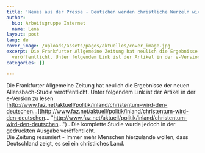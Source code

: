 ```yaml
---
title: 'Neues aus der Presse - Deutschen werden christliche Wurzeln wichtiger'
author:
  bio: Arbeitsgruppe Internet
  name: Lena
layout: post
lang: de
cover_image: /uploads/assets/pages/aktuelles/cover_image.jpg
excerpt: Die Frankfurter Allgemeine Zeitung hat neulich die Ergebnisse der neuen Allensbach-Studie
  veröffentlicht. Unter folgendem Link ist der Artikel in der e-Version zu lesen...
categories: []

---
```

Die Frankfurter Allgemeine Zeitung hat neulich die Ergebnisse der neuen  Allensbach-Studie veröffentlicht. Unter folgendem Link ist der Artikel  in der e-Version zu lesen  
[http://www.faz.net/aktuell/politik/inland/christentum-wird-den-deutschen...](http://www.faz.net/aktuell/politik/inland/christentum-wird-den-deutschen... "http://www.faz.net/aktuell/politik/inland/christentum-wird-den-deutschen...") . Die komplette Studie wurde jedoch in der gedruckten Ausgabe veröffentlicht.  
 Die Zeitung resumiert - Immer mehr Menschen hierzulande wollen, dass Deutschland zeigt, es sei ein christliches Land.
